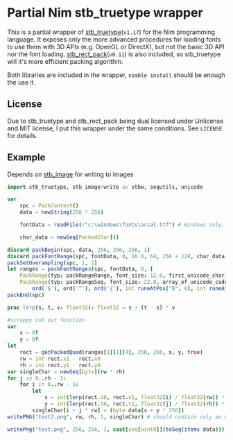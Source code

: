 # Partial Nim stb_truetype wrapper

This is a partial wrapper of [stb_truetype](https://github.com/nothings/stb/blob/master/stb_truetype.h)(`v1.17`) for the Nim programming language. It exposes only the more advanced procedures for loading fonts to use them with 3D APIs (e.g. OpenGL or DirectX), but not the basic 3D API nor the font loading. [stb_rect_pack](https://github.com/nothings/stb/blob/master/stb_rect_pack.h)(`v0.11`) is also included, so stb_truetype will it's more efficient packing algorithm.

Both libraries are included in the wrapper, `nimble install` should be enough the use it.

## License

Due to stb_truetype and stb_rect_pack being dual licensed under Unlicense and MIT license, I put this wrapper under the same conditions. See `LICENSE` for details.

## Example

Depends on [stb_image](https://gitlab.com/define-private-public/stb_image-Nim) for writing to images
```nim
import stb_truetype, stb_image/write as stbw, sequtils, unicode

var 
    spc = PackContext()
    data = newString(256 * 256)

    fontData = readFile(r"c:\windows\fonts\arial.ttf") # Windows only, change it to the type face of your choice

    char_data = newSeq[PackedChar]()

discard packBegin(spc, data, 256, 256, 256, 1)
discard packFontRange(spc, fontData, 0, 16.0, 64, 256 + 128, char_data)
packSetOverampling(spc, 1, 1)
let ranges = packFontRanges(spc, fontData, 0, [
    PackRange(typ: packRangeRange, font_size: 12.0, first_unicode_char_in_range: 256, num_chars: 10),
    PackRange(typ: packRangeSeq, font_size: 22.0, array_of_unicode_codepoints: @[
        ord('$'), ord('^'), ord('{'), int runeAtPos("ß", 0), int runeAtPos("Ω", 0), int runeAtPos("я", 0)])])
packEnd(spc)

proc lerp(s, t, v: float32): float32 = s + (t - s) * v

#scrappy cut out function
var
    x = 0f
    y = 0f
let 
    rect = getPackedQuad(ranges[1][1][4], 256, 256, x, y, true)
    rw = int rect.x1 - rect.x0
    rh = int rect.y1 - rect.y0
var singleChar = newSeq[byte](rw * rh)
for j in 0..rh - 1:
    for i in 0..rw - 1:
        let
            x = int(lerp(rect.s0, rect.s1, float32(i) / float32(rw)) * 256)
            y = int(lerp(rect.t0, rect.t1, float32(j) / float32(rh)) * 256)
        singleChar[i + j * rw] = (byte data[x + y * 256])
writePNG("test2.png", rw, rh, 1, singleChar) # should contain only an Omega

writePng("test.png", 256, 256, 1, cast[seq[uint8]](toSeq(items data))) # should contain every rendered character
```